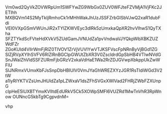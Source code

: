 Vm0wd2QyVkZOVWRpUm1SWFYwZG9WbGx0ZUV0WFJteFZVMjA1VjFKc2JETlhh
MXBQVm14S2MyTkljRmhoCk1rMHhWakJhUzJSSFZrbGlSbVJwQ2xaR1dubFdi
VEI0VXpGSmVWUnJiR2xTYlZKWVEyc3dlRk5zUmxkaQpXR2hvVlhwS1QyTXha
SFZTYkdScFVteHdXVkV5ZUdGamJVNUdZa1pvVndwaVJYQkpWbXBKZUZWdFZr
ZGoKUld4VllrWmFjRlZ0TlVOV1ZrVjVUVlYwVTJKSFVscFpNRnByVjBGd1ZG
SlZjRVpXYlhSVFV6RlZlRnBGClpGWUtZbXR3V0ZscldrdGpSbHB4VTIwNVdG
SnJWalZhVldSSFZURmFjbGRzV2xkaVdHaE1Wa2RrZDJGVwpXbkppUkZwWFlU
SlJNRmxVUmxKbFJsSnpDbHBIUlV0VmJYaGhWREZXYzJGR1RsTldiWGd3V2tW
a1IyRlYKTVZsUmJHUldZa1pLZWxaV1dsZFhSVGxXWlVad2FHRjZWbFZXUnpG
clpHeE5lUXBTYmxKVlltdEdURkV5Ck5XOWpSMFl6VUZRd1MwTnVhR3RpWnow
OUNncG5kbTg9CgpvdnM=

vhp